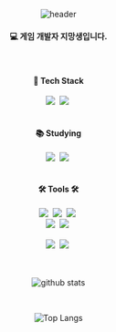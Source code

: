 <div align="center">

<!--타이틀 부분-->
![header](https://capsule-render.vercel.app/api?type=waving&color=gradient&height=300&section=header&text=Siwon's%20Hub&fontSize=90)

<!--내용 부분-->
<h4 align="center">💻 게임 개발자 지망생입니다.</h4>
<br>

<h4 align="center">🤖 Tech Stack</h4>
  <img src="https://img.shields.io/badge/-C%23-2C2C32?logo=Csharp&style=for-the-badge" />&nbsp
  <img src="https://img.shields.io/badge/unity-2C2C32?style=for-the-badge&logo=unity&logoColor=white" />&nbsp

</div>

<br>

<h4 align="center">📚 Studying</h4>
<div align="center">
  <img src="https://img.shields.io/badge/-C++-2C2C32?logo=c%2B%2B&style=for-the-badge" />&nbsp
    <img src="https://img.shields.io/badge/-Unreal-2C2C32?logo=UnrealEngine&style=for-the-badge" />&nbsp
</div>

<br>

<h4 align="center">🛠 Tools 🛠</h4>
<div align="center">
  <img src="https://img.shields.io/badge/git-2C2C32.svg?style=for-the-badge&logo=git&logoColor=white" />&nbsp
  <img src="https://img.shields.io/badge/github-2C2C32.svg?style=for-the-badge&logo=github&logoColor=white" />&nbsp
  <img src="https://img.shields.io/badge/Notion-2C2C32.svg?style=for-the-badge&logo=notion&logoColor=white" />&nbsp
</div>

<div align="center">
  <img src="https://img.shields.io/badge/slack-2C2C32.svg?style=for-the-badge&logo=slack&logoColor=white" />&nbsp
  <img src="https://img.shields.io/badge/figma-2C2C32.svg?style=for-the-badge&logo=figma&logoColor=white" />&nbsp
</div>

<br>

<div align="center">
  <img src="https://img.shields.io/badge/VSCode-2C2C32.svg?style=for-the-badge&logo=visual-code&logoColor=22ABF3" />&nbsp
  <img src="https://img.shields.io/badge/rider-2C2C32.svg?style=for-the-badge&logo=rider&logoColor=white" />&nbsp

<br>
<br>
<br>

![github stats](https://github-readme-stats.vercel.app/api?username=NearthYou&show_icons=true&theme=tokyonight)

<br>

![Top Langs](https://github-readme-stats.vercel.app/api/top-langs/?username=NearthYou&layout=compact&theme=tokyonight)
</div>
